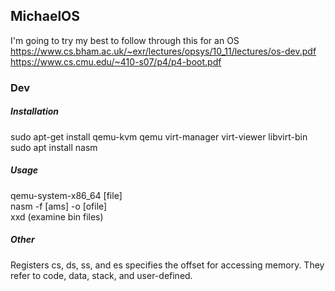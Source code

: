 ## MichaelOS
I'm going to try my best to follow through this for an OS <br/>
https://www.cs.bham.ac.uk/~exr/lectures/opsys/10_11/lectures/os-dev.pdf <br/>
https://www.cs.cmu.edu/~410-s07/p4/p4-boot.pdf

### Dev
##### Installation
sudo apt-get install qemu-kvm qemu virt-manager virt-viewer libvirt-bin <br/>
sudo apt install nasm
##### Usage
qemu-system-x86\_64 [file] <br/>
nasm -f [ams] -o [ofile] <br/>
xxd (examine bin files) <br/>

##### Other
Registers cs, ds, ss, and es specifies the offset for accessing memory. They refer to 
code, data, stack, and user-defined. 

